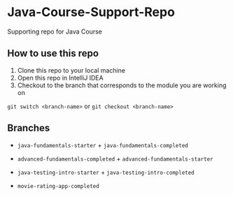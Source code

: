 # Java-Course-Support-Repo
Supporting repo for Java Course

## How to use this repo

1. Clone this repo to your local machine
2. Open this repo in IntelliJ IDEA
3. Checkout to the branch that corresponds to the module you are working on

`git switch <branch-name>` or `git checkout <branch-name>`

## Branches

- `java-fundamentals-starter` + `java-fundamentals-completed`

- `advanced-fundamentals-completed` + `advanced-fundamentals-starter`

- `java-testing-intro-starter` + `java-testing-intro-completed`

- `movie-rating-app-completed`